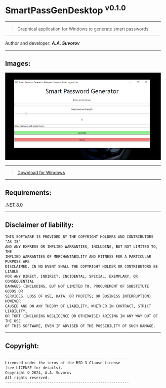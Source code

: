 # SmartPassGenDesktop <sup>v0.1.0</sup>

***

> Graphical application for Windows to generate smart passwords.

***

Author and developer: ___A.A. Suvorov___

***

## Images:

![logo](https://github.com/smartlegionlab/SmartPassGenDesktop/raw/master/data/images/SmartPassGenDesktop.png)

***

>[Download for Windows](https://github.com/smartlegionlab/SmartPassGenDesktop/releases/download/v0.1.0/SmartPassGenDesktop.zip)

***

## Requirements:

[.NET 8.0](https://aka.ms/dotnet-core-applaunch?missing_runtime=true&arch=x64&rid=win-x64&os=win10&apphost_version=8.0.1)

***

## Disclaimer of liability:

    THIS SOFTWARE IS PROVIDED BY THE COPYRIGHT HOLDERS AND CONTRIBUTORS "AS IS"
    AND ANY EXPRESS OR IMPLIED WARRANTIES, INCLUDING, BUT NOT LIMITED TO, THE
    IMPLIED WARRANTIES OF MERCHANTABILITY AND FITNESS FOR A PARTICULAR PURPOSE ARE
    DISCLAIMED. IN NO EVENT SHALL THE COPYRIGHT HOLDER OR CONTRIBUTORS BE LIABLE
    FOR ANY DIRECT, INDIRECT, INCIDENTAL, SPECIAL, EXEMPLARY, OR CONSEQUENTIAL
    DAMAGES (INCLUDING, BUT NOT LIMITED TO, PROCUREMENT OF SUBSTITUTE GOODS OR
    SERVICES; LOSS OF USE, DATA, OR PROFITS; OR BUSINESS INTERRUPTION) HOWEVER
    CAUSED AND ON ANY THEORY OF LIABILITY, WHETHER IN CONTRACT, STRICT LIABILITY,
    OR TORT (INCLUDING NEGLIGENCE OR OTHERWISE) ARISING IN ANY WAY OUT OF THE USE
    OF THIS SOFTWARE, EVEN IF ADVISED OF THE POSSIBILITY OF SUCH DAMAGE.

***

## Copyright:
    --------------------------------------------------------
    Licensed under the terms of the BSD 3-Clause License
    (see LICENSE for details).
    Copyright © 2024, A.A. Suvorov
    All rights reserved.
    --------------------------------------------------------